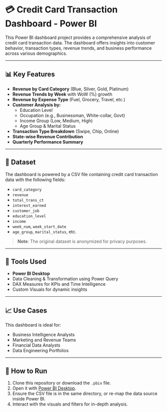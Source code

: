 # 💳 Credit Card Transaction Dashboard - Power BI

This Power BI dashboard project provides a comprehensive analysis of credit card transaction data. The dashboard offers insights into customer behavior, transaction types, revenue trends, and business performance across various demographics.

---

## 📊 Key Features

- **Revenue by Card Category** (Blue, Silver, Gold, Platinum)
- **Revenue Trends by Week** with WoW (%) growth
- **Revenue by Expense Type** (Fuel, Grocery, Travel, etc.)
- **Customer Analysis by:**
  - Education Level
  - Occupation (e.g., Businessman, White-collar, Govt)
  - Income Group (Low, Medium, High)
  - Age Group & Marital Status
- **Transaction Type Breakdown** (Swipe, Chip, Online)
- **State-wise Revenue Contribution**
- **Quarterly Performance Summary**

---

## 📁 Dataset

The dashboard is powered by a CSV file containing credit card transaction data with the following fields:

- `card_category`
- `revenue`
- `total_trans_ct`
- `interest_earned`
- `customer_job`
- `education_level`
- `income`
- `week_num`, `week_start_date`
- `age_group`, `marital_status`, etc.

> **Note**: The original dataset is anonymized for privacy purposes.

---

## 🧰 Tools Used

- **Power BI Desktop**
- Data Cleaning & Transformation using Power Query
- DAX Measures for KPIs and Time Intelligence
- Custom Visuals for dynamic insights

---

## 📈 Use Cases

This dashboard is ideal for:

- Business Intelligence Analysts
- Marketing and Revenue Teams
- Financial Data Analysts
- Data Engineering Portfolios

---

## 🚀 How to Run

1. Clone this repository or download the `.pbix` file.
2. Open it with [Power BI Desktop](https://powerbi.microsoft.com/desktop/).
3. Ensure the CSV file is in the same directory, or re-map the data source inside Power BI.
4. Interact with the visuals and filters for in-depth analysis.
